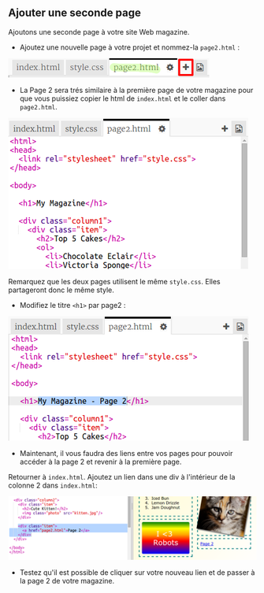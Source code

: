 ## Ajouter une seconde page

Ajoutons une seconde page à votre site Web magazine. 

+ Ajoutez une nouvelle page à votre projet et nommez-la `page2.html` :

![screenshot](images/magazine-page2.png)

+ La Page 2 sera trés similaire à la première page de votre magazine pour que vous puissiez copier le html de `index.html` et le coller dans `page2.html`.

![screenshot](images/magazine-page2-html.png)

Remarquez que les deux pages utilisent le même `style.css`. Elles partageront donc le même style. 

+ Modifiez le titre `<h1>` par page2 : 

![screenshot](images/magazine-page2-h1.png)

+ Maintenant, il vous faudra des liens entre vos pages pour pouvoir accéder à la page 2 et revenir à la première page. 

Retourner à `index.html`. Ajoutez un lien dans une div à l'intérieur de la colonne 2 dans `index.html`:

![screenshot](images/magazine-page2-link.png)

+ Testez qu'il est possible de cliquer sur votre nouveau lien et de passer à la page 2 de votre magazine. 

